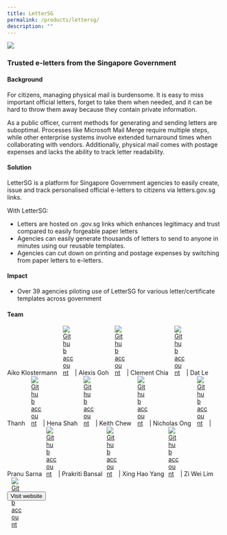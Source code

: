 ```yaml
---
title: LetterSG
permalink: /products/lettersg/
description: ""
---
```

![](/images/lettersg.png)

### Trusted e-letters from the Singapore Government

#### Background 

For citizens, managing physical mail is burdensome. It is easy to miss important official letters, forget to take them when needed, and it can be hard to throw them away because they contain private information.

As a public officer, current methods for generating and sending letters are suboptimal. Processes like Microsoft Mail Merge require multiple steps, while other enterprise systems involve extended turnaround times when collaborating with vendors. Additionally, physical mail comes with postage expenses and lacks the ability to track letter readability.


#### Solution
LetterSG is a platform for Singapore Government agencies to easily create, issue and track personalised official e-letters to citizens via letters.gov.sg links. 

With LetterSG:
* Letters are hosted on .gov.sg links which enhances legitimacy and trust compared to easily forgeable paper letters
* Agencies can easily generate thousands of letters to send to anyone in minutes using our reusable templates.
* Agencies can cut down on printing and postage expenses by switching from paper letters to e-letters.


#### Impact
* Over 39 agencies piloting use of LetterSG for various letter/certificate templates across government


#### Team

Aiko Klostermann <a href="https://github.com/AikoPath" style="display: inline-block; width: 24px; height: 24px; margin-bottom: -5px; margin-left: 10px;">
    <img border="0" alt="Github account" src="/images/Github-Mark-32px.png">
</a> | Alexis Goh <a href="https://github.com/gweiying" style="display: inline-block; width: 24px; height: 24px; margin-bottom: -5px; margin-left: 10px;">
    <img border="0" alt="Github account" src="/images/Github-Mark-32px.png">
</a> | Clement Chia <a href="https://github.com/clementcht" style="display: inline-block; width: 24px; height: 24px; margin-bottom: -5px; margin-left: 10px;">
    <img border="0" alt="Github account" src="/images/Github-Mark-32px.png">
</a> |  Dat Le Thanh <a href="https://github.com/thanhdatle" style="display: inline-block; width: 24px; height: 24px; margin-bottom: -5px; margin-left: 10px;">
    <img border="0" alt="Github account" src="/images/Github-Mark-32px.png">
</a> | Hena Shah <a href="" style="display: inline-block; width: 24px; height: 24px; margin-bottom: -5px; margin-left: 10px;">
    <img border="0" alt="Github account" src="/images/Github-Mark-32px.png">
</a> | Keith Chew <a href="https://github.com/disKeith" style="display: inline-block; width: 24px; height: 24px; margin-bottom: -5px; margin-left: 10px;">
    <img border="0" alt="Github account" src="/images/Github-Mark-32px.png">
</a> | Nicholas Ong <a href="https://github.com/oversparkling" style="display: inline-block; width: 24px; height: 24px; margin-bottom: -5px; margin-left: 10px;">
    <img border="0" alt="Github account" src="/images/Github-Mark-32px.png">
</a> | Pranu Sarna<a href="" style="display: inline-block; width: 24px; height: 24px; margin-bottom: -5px; margin-left: 10px;">
    <img border="0" alt="Github account" src="/images/Github-Mark-32px.png">
</a> | Prakriti Bansal<a href="https://github.com/PikkaPikkachu" style="display: inline-block; width: 24px; height: 24px; margin-bottom: -5px; margin-left: 10px;">
    <img border="0" alt="Github account" src="/images/Github-Mark-32px.png">
</a> | Xing Hao Yang<a href="https://github.com/YangXingHao96" style="display: inline-block; width: 24px; height: 24px; margin-bottom: -5px; margin-left: 10px;">
    <img border="0" alt="Github account" src="/images/Github-Mark-32px.png">
</a> | Zi Wei Lim<a href="https://github.com/halfwhole" style="display: inline-block; width: 24px; height: 24px; margin-bottom: -5px; margin-left: 10px;">
    <img border="0" alt="Github account" src="/images/Github-Mark-32px.png">
</a> 



<a href="https://letters.gov.sg/" target="_blank">
    <button class="bp-button is-secondary is-medium has-text-white is-uppercase search-button">
        Visit website
    </button>
</a>